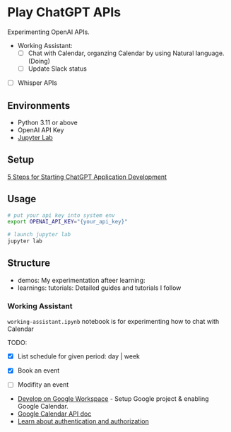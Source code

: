 # Play ChatGPT APIs

Experimenting OpenAI APIs.

* Working Assistant:
    - [ ] Chat with Calendar, organzing Calendar by using Natural language. (Doing)
    - [ ] Update Slack status

- [ ] Whisper APIs

## Environments

* Python 3.11 or above
* OpenAI API Key
* [Jupyter Lab](https://jupyter.org/)

## Setup

[5 Steps for Starting ChatGPT Application Development](https://medium.com/@lvjian700/5-steps-for-setup-your-environment-for-chatgpt-application-development-on-mac-os-9b9c6bbe6da1)

## Usage

```sh
# put your api key into system env
export OPENAI_API_KEY="{your_api_key}"

# launch jupyter lab
jupyter lab
```

## Structure

* demos: My experimentation afteer learning:
* learnings: tutorials: Detailed guides and tutorials I follow

### Working Assistant

`working-assistant.ipynb` notebook is for experimenting how to chat with Calendar

TODO:
- [x] List schedule for given period: day | week
- [x] Book an event
- [ ] Modifity an event


* [Develop on Google Workspace](https://developers.google.com/workspace/guides/get-started) - Setup Google project & enabling Google Calendar.
* [Google Calendar API doc](https://developers.google.com/calendar/api/v3/reference/calendars#methods)
* [Learn about authentication and authorization ](https://developers.google.com/workspace/guides/auth-overview)

